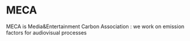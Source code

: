 # MECA
MECA is Media&amp;Entertainment Carbon Association : we work on emission factors for audiovisual processes
